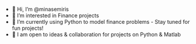 - 👋 Hi, I’m @minasemiris
- 👀 I’m interested in Finance projects
- 🌱 I’m currently using Python to model finance problems - Stay tuned for fun projects!
- 👥 I am open to ideas & collaboration for projects on Python & Matlab

<!---
minasemiris/minasemiris is a ✨ special ✨ repository because its `README.md` (this file) appears on your GitHub profile.
You can click the Preview link to take a look at your changes.
--->
